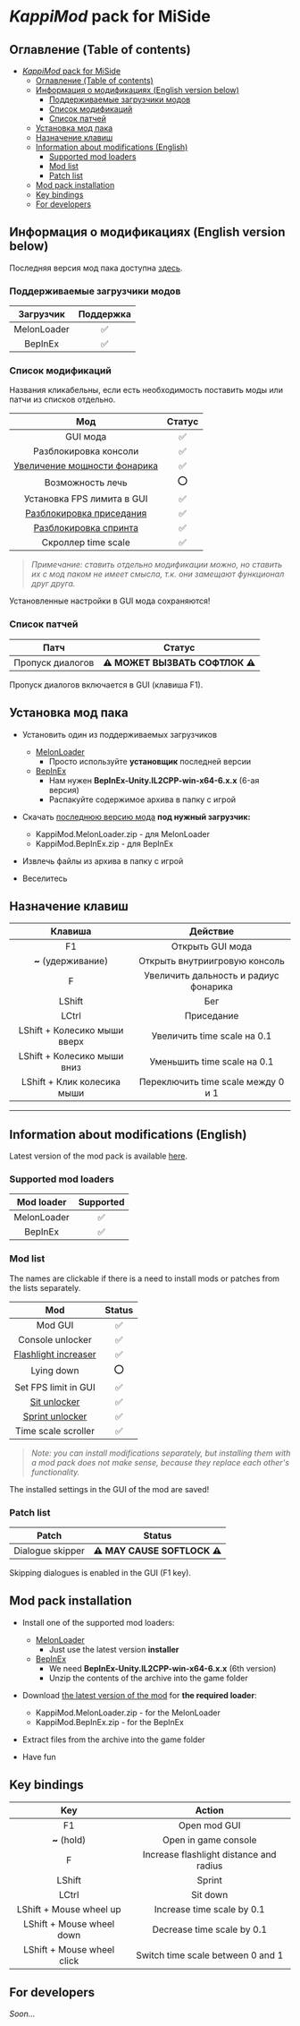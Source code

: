 # _KappiMod_ pack for MiSide

## Оглавление (Table of contents)

- [_KappiMod_ pack for MiSide](#kappimod-pack-for-miside)
  - [Оглавление (Table of contents)](#оглавление-table-of-contents)
  - [Информация о модификациях (English version below)](#информация-о-модификациях-english-version-below)
    - [Поддерживаемые загрузчики модов](#поддерживаемые-загрузчики-модов)
    - [Список модификаций](#список-модификаций)
    - [Список патчей](#список-патчей)
  - [Установка мод пака](#установка-мод-пака)
  - [Назначение клавиш](#назначение-клавиш)
  - [Information about modifications (English)](#information-about-modifications-english)
    - [Supported mod loaders](#supported-mod-loaders)
    - [Mod list](#mod-list)
    - [Patch list](#patch-list)
  - [Mod pack installation](#mod-pack-installation)
  - [Key bindings](#key-bindings)
  - [For developers](#for-developers)

## Информация о модификациях (English version below)

Последняя версия мод пака доступна [здесь](https://github.com/MrSago/MiSide-KappiMod/releases/latest).

### Поддерживаемые загрузчики модов

|  Загрузчик  | Поддержка |
| :---------: | :-------: |
| MelonLoader |    ✅     |
|   BepInEx   |    ✅     |

### Список модификаций

Названия кликабельны, если есть необходимость поставить моды или патчи из списков отдельно.

|                                          Мод                                          | Статус |
| :-----------------------------------------------------------------------------------: | :----: |
|                                       GUI мода                                        |   ✅   |
|                                 Разблокировка консоли                                 |   ✅   |
| [Увеличение мощности фонарика](https://github.com/MrSago/MiSide-Flashlight-Increaser) |   ✅   |
|                                   Возможность лечь                                    |   ⭕   |
|                              Установка FPS лимита в GUI                               |   ✅   |
|       [Разблокировка приседания](https://github.com/MrSago/MiSide-Sit-Unlocker)       |   ✅   |
|       [Разблокировка спринта](https://github.com/MrSago/MiSide-Sprint-Unlocker)       |   ✅   |
|                                  Скроллер time scale                                  |   ✅   |

> _Примечание: ставить отдельно модификации можно, но ставить их с мод паком не имеет смысла, т.к. они замещают функционал друг друга._

Установленные настройки в GUI мода сохраняются!

### Список патчей

|       Патч       |             Статус              |
| :--------------: | :-----------------------------: |
| Пропуск диалогов | **⚠️ МОЖЕТ ВЫЗВАТЬ СОФТЛОК ⚠️** |

Пропуск диалогов включается в GUI (клавиша F1).

## Установка мод пака

- Установить один из поддерживаемых загрузчиков

  - [MelonLoader](https://github.com/LavaGang/MelonLoader/releases)
    - Просто используйте **установщик** последней версии
  - [BepInEx](https://github.com/BepInEx/BepInEx/releases)
    - Нам нужен **BepInEx-Unity.IL2CPP-win-x64-6.x.x** (6-ая версия)
    - Распакуйте содержимое архива в папку с игрой

- Скачать [последнюю версию мода](https://github.com/MrSago/MiSide-KappiMod/releases/latest) **под нужный загрузчик:**

  - KappiMod.MelonLoader.zip - для MelonLoader
  - KappiMod.BepInEx.zip - для BepInEx

- Извлечь файлы из архива в папку с игрой

- Веселитесь

## Назначение клавиш

|           Клавиша            |               Действие                |
| :--------------------------: | :-----------------------------------: |
|              F1              |           Открыть GUI мода            |
|     **~** (удерживание)      |     Открыть внутриигровую консоль     |
|              F               | Увеличить дальность и радиус фонарика |
|            LShift            |                  Бег                  |
|            LCtrl             |              Приседание               |
| LShift + Колесико мыши вверх |      Увеличить time scale на 0.1      |
| LShift + Колесико мыши вниз  |      Уменьшить time scale на 0.1      |
| LShift + Клик колесика мыши  |  Переключить time scale между 0 и 1   |

---

## Information about modifications (English)

Latest version of the mod pack is available [here](https://github.com/MrSago/MiSide-KappiMod/releases/latest).

### Supported mod loaders

| Mod loader  | Supported |
| :---------: | :-------: |
| MelonLoader |    ✅     |
|   BepInEx   |    ✅     |

### Mod list

The names are clickable if there is a need to install mods or patches from the lists separately.

|                                      Mod                                      | Status |
| :---------------------------------------------------------------------------: | :----: |
|                                    Mod GUI                                    |   ✅   |
|                               Console unlocker                                |   ✅   |
| [Flashlight increaser](https://github.com/MrSago/MiSide-Flashlight-Increaser) |   ✅   |
|                                  Lying down                                   |   ⭕   |
|                             Set FPS limit in GUI                              |   ✅   |
|         [Sit unlocker](https://github.com/MrSago/MiSide-Sit-Unlocker)         |   ✅   |
|      [Sprint unlocker](https://github.com/MrSago/MiSide-Sprint-Unlocker)      |   ✅   |
|                              Time scale scroller                              |   ✅   |

> _Note: you can install modifications separately, but installing them with a mod pack does not make sense, because they replace each other's functionality._

The installed settings in the GUI of the mod are saved!

### Patch list

|      Patch       |            Status            |
| :--------------: | :--------------------------: |
| Dialogue skipper | **⚠️ MAY CAUSE SOFTLOCK ⚠️** |

Skipping dialogues is enabled in the GUI (F1 key).

## Mod pack installation

- Install one of the supported mod loaders:

  - [MelonLoader](https://github.com/LavaGang/MelonLoader/releases)
    - Just use the latest version **installer**
  - [BepInEx](https://github.com/BepInEx/BepInEx/releases)
    - We need **BepInEx-Unity.IL2CPP-win-x64-6.x.x** (6th version)
    - Unzip the contents of the archive into the game folder

- Download [the latest version of the mod](https://github.com/MrSago/MiSide-KappiMod/releases/latest) for **the required loader**:

  - KappiMod.MelonLoader.zip - for the MelonLoader
  - KappiMod.BepInEx.zip - for the BepInEx

- Extract files from the archive into the game folder

- Have fun

## Key bindings

|            Key             |                 Action                  |
| :------------------------: | :-------------------------------------: |
|             F1             |              Open mod GUI               |
|        **~** (hold)        |          Open in game console           |
|             F              | Increase flashlight distance and radius |
|           LShift           |                 Sprint                  |
|           LCtrl            |                Sit down                 |
|  LShift + Mouse wheel up   |       Increase time scale by 0.1        |
| LShift + Mouse wheel down  |       Decrease time scale by 0.1        |
| LShift + Mouse wheel click |    Switch time scale between 0 and 1    |

## For developers

_Soon..._
